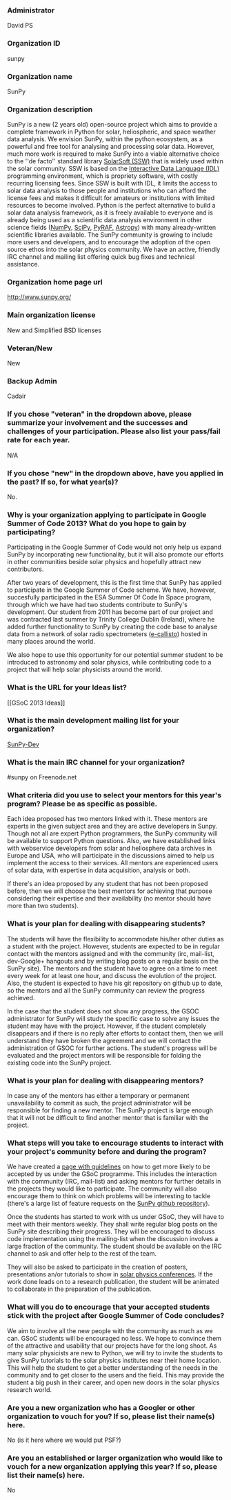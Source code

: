 ### Administrator
David PS
### Organization ID
sunpy

### Organization name
SunPy

### Organization description
SunPy is a new (2 years old) open-source project which aims to provide a complete framework in Python for solar, heliospheric, and space weather data analysis. We envision SunPy, within the python ecosystem, as a powerful and free tool for analysing and processing solar data. However, much more work is required to make SunPy into a viable alternative choice to the ''de facto'' standard library [SolarSoft (SSW)][1] that is widely used within the solar community.  SSW is based on the  [Interactive Data Language (IDL)][2] programming environment, which is propriety software, with costly recurring licensing fees. Since SSW is built with IDL, it limits the access to solar data analysis to those people and institutions who can afford the license fees and makes it difficult for amateurs or institutions with limited resources to become involved.  Python is the perfect alternative to build a solar data analysis framework, as it is freely available to everyone and is already being used as a scientific data analysis environment in other science fields ([NumPy][3], [SciPy][4], [PyRAF][5], [Astropy][6]) with many already-written scientific libraries available.
The SunPy community is growing to include more users and developers, and to encourage the adoption of the open source ethos into the solar physics community. We have an active, friendly IRC channel and mailing list offering quick bug fixes and technical assistance.

[1]: http://www.mssl.ucl.ac.uk/surf/sswdoc/solarsoft/
[2]: http://www.exelisvis.com/language/en-us/productsservices/idl.aspx
[3]: http://numpy.scipy.org/
[4]: http://scipy.org/
[5]: http://www.stsci.edu/resources/software_hardware/pyraf
[6]: http://www.astropy.org/

### Organization home page url
http://www.sunpy.org/

### Main organization license
New and Simplified BSD licenses

### Veteran/New
New

### Backup Admin
Cadair

### If you chose "veteran" in the dropdown above, please summarize your involvement and the successes and challenges of your participation. Please also list your pass/fail rate for each year. 
N/A

### If you chose "new" in the dropdown above, have you applied in the past? If so, for what year(s)?
No.

### Why is your organization applying to participate in Google Summer of Code 2013? What do you hope to gain by participating?

Participating in the Google Summer of Code would not only help us expand SunPy by incorporating new functionality, but it will also promote our efforts in other communities beside solar physics and hopefully attract new contributors.

After two years of development, this is the first time that SunPy has applied to participate in the Google Summer of Code scheme. We have, however, succesfully participated in the ESA Summer Of Code In Space program, through which we have had two students contribute to SunPy's development. Our student from 2011 has become part of our project and was contracted last summer by Trinity College Dublin (Ireland), where he added further functionality to SunPy by creating the code base to analyse data from a network of solar radio spectrometers ([e-callisto][7]) hosted in many places around the world.

We also hope to use this opportunity for our potential summer student to be introduced to astronomy and solar physics, while contributing code to a project that will help solar physicists around the world.

[7]: http://www.e-callisto.org/
### What is the URL for your Ideas list?
[[GSoC 2013 Ideas]]

### What is the main development mailing list for your organization?
[SunPy-Dev](https://groups.google.com/forum/#!forum/sunpy-dev)

### What is the main IRC channel for your organization?
#sunpy on Freenode.net

### What criteria did you use to select your mentors for this year's program? Please be as specific as possible.

Each idea proposed has two mentors linked with it.  These mentors are experts in the given subject area and they are active developers in Sunpy.  Though not all are expert Python programmers, the SunPy community will be available to support Python questions.  Also, we have established links with webservice developers from solar and heliosphere data archives in Europe and USA, who will participate in the discussions aimed to help us implement the access to their services.  All mentors are experienced users of solar data, with expertise in data acquisition, analysis or both.

If there's an idea proposed by any student that has not been proposed before, then we will choose the best mentors for achieving that purpose considering their expertise and their availability (no mentor should have more than two students).

### What is your plan for dealing with disappearing students?

The students will have the flexibility to accommodate his/her other duties as a student with the project.  However, students are expected to be in regular contact with the mentors assigned and with the community (irc, mail-list, dev-Google+ hangouts and by writing blog posts on a regular basis on the SunPy site).  The mentors and the student have to agree on a time to meet every week for at least one hour, and discuss the evolution of the project.  Also, the student is expected to have his git repository on github up to date, so the mentors and all the SunPy community can review the progress achieved.

In the case that the student does not show any progress, the GSOC administrator for SunPy will study the specific case to solve any issues the student may have with the project.  However, if the student completely disappears and if there is no reply after efforts to contact them, then we will understand they have broken the agreement and we will contact the administration of GSOC for further actions. The student's progress will be evaluated and the project mentors will be responsible for folding the existing code into the SunPy project.

### What is your plan for dealing with disappearing mentors?

In case any of the mentors has either a temporary or permanent unavailability to commit as such, the project administrator will be responsible for finding a new mentor. The SunPy project is large enough that it will not be difficult to find another mentor that is familiar with the project.

### What steps will you take to encourage students to interact with your project's community before and during the program?

We have created a [page with guidelines][8] on how to get more likely to be accepted by us under the GSoC programme.  This includes the interaction with the community (IRC, mail-list) and asking mentors for further details in the projects they would like to participate.  The community will also encourage them to think on which problems will be interesting to tackle (there's a large list of feature requests on the [SunPy github repository][9]).

Once the students has started to work with us under GSoC, they will have to meet with their mentors weekly. They shall write regular blog posts on the SunPy site describing their progress. They will be encouraged to discuss code implementation using the mailing-list when the discussion involves a large fraction of the community. The student should be available on the IRC channel to ask and offer help to the rest of the team.

They will also be asked to participate in the creation of posters, presentations an/or tutorials to show in [solar physics conferences][10]. If the work done leads on to a research publication, the student will be animated to collaborate in the preparation of the publication.

[8]: https://github.com/sunpy/sunpy/wiki/GSoC-students-application-guidelines
[9]: https://github.com/sunpy/sunpy/issues?labels=Feature+Request&page=1&state=open
[10]: http://figshare.com/articles/search?q=sunpy&quick=1

### What will you do to encourage that your accepted students stick with the project after Google Summer of Code concludes?

We aim to involve all the new people with the community as much as we can.  GSoC students will be encouraged no less.  We hope to convince them of the attractive and usability that our projects have for the long shoot.  As many solar physicists are new to Python, we will try to invite the students to give SunPy tutorials to the solar physics institutes near their home location.  This will help the student to get a better understanding of the needs in the community and to get closer to the users and the field.  This may provide the student a big push in their career, and open new doors in the solar physics research world.


### Are you a new organization who has a Googler or other organization to vouch for you? If so, please list their name(s) here.

No (is it here where we would put PSF?)

### Are you an established or larger organization who would like to vouch for a new organization applying this year? If so, please list their name(s) here.

No